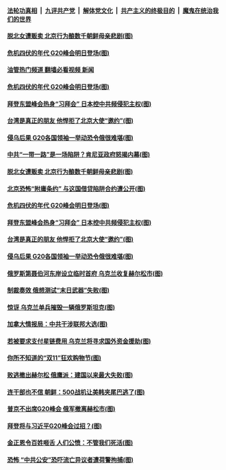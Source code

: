 ####  [法轮功真相](../../../../basic/blob/master/README.md?t=11142302) &nbsp;|&nbsp; [九评共产党](../../../../9ping.md/blob/master/README.md?t=11142302) &nbsp;|&nbsp; [解体党文化](../../../../jtdwh.md/blob/master/README.md?t=11142302)  &nbsp;|&nbsp; [共产主义的终极目的](../../../../gczydzjmd.md/blob/master/README.md?t=11142302) &nbsp;|&nbsp; [魔鬼在统治我们的世界](../../../../mgztzwmdsj.md/blob/master/README.md?t=11142302) 


#### [脱北女遭贩卖 北京行为酿数千朝鲜母亲悲剧(图)](../pages/p9/1021595.md?t=11142302) 

#### [危机四伏的年代&nbsp;G20峰会明日登场(图)](../pages/p9/1021597.md?t=11142302) 
#### [油管热门频道 翻墙必看视频 新闻](http://129.146.143.75:81/youtube.html?11142302)
#### [危机四伏的年代&nbsp;G20峰会明日登场(图)](../pages/p9/1021597.md?t=11142302) 

#### [拜登东盟峰会热身“习拜会” 日本控中共频侵犯主权(图)](../pages/p9/1021593.md?t=11142302) 

#### [台湾是真正的朋友 他悍拒了北京大使“邀约”(图)](../pages/p9/1021574.md?t=11142302) 

#### [侵乌后果 G20各国领袖一举动恐令俄很难堪(图)](../pages/p9/1021527.md?t=11142302) 

#### [中共“一带一路”是一场陷阱？肯尼亚政府怒揭内幕(图)](../pages/p9/1021677.md?t=11142302) 


#### [脱北女遭贩卖 北京行为酿数千朝鲜母亲悲剧(图)](../pages/p9/1021595.md?t=11142302) 

#### [北京恐怖“附庸条约” 与这国借贷陷阱合约遭公开(图)](../pages/p9/1021585.md?t=11142302) 

#### [危机四伏的年代&nbsp;G20峰会明日登场(图)](../pages/p9/1021597.md?t=11142302) 

#### [拜登东盟峰会热身“习拜会” 日本控中共频侵犯主权(图)](../pages/p9/1021593.md?t=11142302) 

#### [台湾是真正的朋友 他悍拒了北京大使“邀约”(图)](../pages/p9/1021574.md?t=11142302) 

#### [侵乌后果 G20各国领袖一举动恐令俄很难堪(图)](../pages/p9/1021527.md?t=11142302) 

#### [俄罗斯第聂伯河东岸设立临时首府 乌克兰收复赫尔松市(图)](../pages/p9/1021528.md?t=11142302) 

#### [制裁奏效 俄想测试“末日武器”失败(图)](../pages/p9/1021475.md?t=11142302) 

#### [惊讶 乌克兰单兵摧毁一辆俄罗斯坦克(图)](../pages/p9/1021449.md?t=11142302) 

#### [加拿大情报局：中共干涉联邦大选(图)](../pages/p9/1021436.md?t=11142302) 

#### [若被要求支付星链费用 乌克兰将寻求国外资金援助(图)](../pages/p9/1021466.md?t=11142302) 

#### [你所不知道的“双11”狂欢购物节(图)](../pages/p9/1021463.md?t=11142302) 

#### [败逃撤出赫尔松 俄鹰派：建国以来最大失败(图)](../pages/p9/1021434.md?t=11142302) 

#### [连干部也不信 朝鲜：500战机让美韩夹尾巴逃了(图)](../pages/p9/1021341.md?t=11142302) 

#### [普京不出席G20峰会 俄军撤离赫松市(图)](../pages/p9/1021401.md?t=11142302) 

#### [拜登将与习近平G20峰会过招？(图)](../pages/p9/1021365.md?t=11142302) 

#### [金正恩令百姓咂舌 人们公愤：不管我们死活(图)](../pages/p9/1021267.md?t=11142302) 

#### [恐怖 “中共公安”恐吓流亡异议者遭荷警拘捕(图)](../pages/p9/1021285.md?t=11142302) 

<img src='http://gfw-breaker.win/goodnews/indexes/p9.md' width='0px' height='0px'/>
